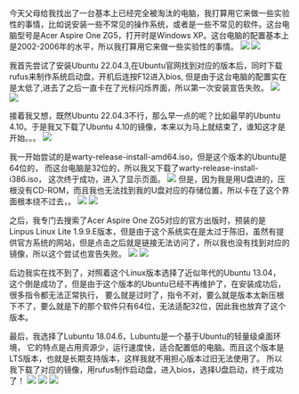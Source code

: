 今天父母给我找出了一台基本上已经完全被淘汰的电脑，我打算用它来做一些实验性的事情，比如说安装一些不常见的操作系统，或者是一些不常见的软件。这台电脑型号是Acer Aspire One ZG5，打开时是Windows XP。这台电脑的配置基本上是2002-2006年的水平，所以我打算用它来做一些实验性的事情。
![](../散文随笔内容资源库/20240206随笔02.png)
![](../散文随笔内容资源库/20240206随笔03.png)

我首先尝试了安装Ubuntu 22.04.3,在Ubuntu官网找到对应的版本后，同时下载rufus来制作系统启动盘，开机后连按F12进入bios,
但是由于这台电脑的配置实在是太低了,进去了之后一直卡在了光标闪烁界面，所以第一次安装宣告失败。
![](../散文随笔内容资源库/20240206随笔05.png)
![](../散文随笔内容资源库/20240206随笔04.png)

接着我又想，既然Ubuntu 22.04.3不行，那么早一点的呢？比如最早的Ubuntu 4.10。于是我又下载了Ubuntu 4.10的镜像，本来以为马上就结束了，谁知这才是开始。。。
![](../散文随笔内容资源库/20240206随笔01.png)

我一开始尝试的是warty-release-install-amd64.iso，但是这个版本的Ubuntu是64位的，
而这台电脑是32位的，所以我又下载了warty-release-install-i386.iso，
这次终于成功，进入了显示页面。
![](../散文随笔内容资源库/20240206随笔10.png)
但是，因为我是用U盘进的，压根没有CD-ROM，而且我也无法找到我的U盘对应的存储位置，所以卡在了这个界面根本绕不过去，。
![](../散文随笔内容资源库/20240206随笔06.png)
![](../散文随笔内容资源库/20240206随笔07.png)

之后，我专门去搜索了Acer Aspire One ZG5对应的官方出版时，预装的是Linpus Linux Lite 1.9.9.E版本，但是由于这个系统实在是太过于陈旧，虽然有提供官方系统的网站，但是点击之后就是链接无法访问了，所以我也没有找到对应的镜像，所以这个尝试也宣告失败。
![](../散文随笔内容资源库/20240206随笔08.png)
![](../散文随笔内容资源库/20240206随笔09.png)

后边我实在找不到了，对照着这个Linux版本选择了近似年代的Ubuntu 13.04，
这个倒是成功了，但是由于这个版本的Ubuntu已经不再维护了，在安装成功后，很多指令都无法正常执行，
要么就是过时了，指令不对，要么就是版本太新压根下不了，要么就是下的那个软件只有64位，无法适配32位，因此我也放弃了这个版本。


最后，我选择了Lubuntu 18.04.6，Lubuntu是一个基于Ubuntu的轻量级桌面环境，
它的特点是占用资源少，运行速度快，适合配置低的电脑。而且这个版本是LTS版本，也就是长期支持版本，这样我就不用担心版本过旧无法使用了。 
所以我下载了对应的镜像，用rufus制作启动盘，进入bios，选择U盘启动，终于成功了！
![](../散文随笔内容资源库/20240206随笔13.png)
![](../散文随笔内容资源库/20240206随笔11.png)
![](../散文随笔内容资源库/20240206随笔12.png)


